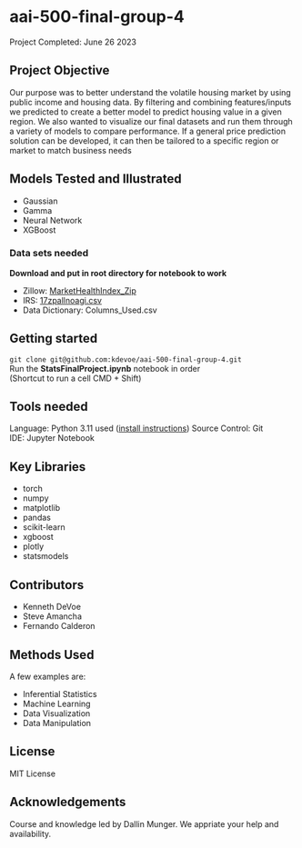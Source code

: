 # aai-500-final-group-4
Project Completed: June 26 2023

## Project Objective 
Our purpose was to better understand the volatile housing market by using public income and housing data. By filtering and combining features/inputs we predicted to create a better model to predict housing value in a given region. We also wanted to visualize our final datasets and run them through a variety of models to compare performance. If a general price prediction solution can be developed, it can then be tailored to a specific region or market to match business needs

## Models Tested and Illustrated
* Gaussian 
* Gamma 			
* Neural Network 	
* XGBoost 

### Data sets needed
**Download and put in root directory for notebook to work**
* Zillow: [MarketHealthIndex_Zip](https://data.world/zillow-data/market-health-index/workspace/file?filename=MarketHealthIndex_Zip.csv)
* IRS: [17zpallnoagi.csv](https://www.irs.gov/pub/irs-soi/17zpallnoagi.csv)  
* Data Dictionary: Columns_Used.csv

## Getting started 
`git clone git@github.com:kdevoe/aai-500-final-group-4.git`   
Run the **StatsFinalProject.ipynb** notebook in order  
(Shortcut to run a cell CMD + Shift)  

## Tools needed 
Language: Python 3.11 used ([install instructions](https://www.python.org/downloads/))
Source Control: Git  
IDE: Jupyter Notebook

## Key Libraries 
* torch
* numpy
* matplotlib
* pandas
* scikit-learn
* xgboost
* plotly
* statsmodels

## Contributors
* Kenneth DeVoe
* Steve Amancha
* Fernando Calderon

## Methods Used
A few examples are:
* Inferential Statistics
* Machine Learning
* Data Visualization
* Data Manipulation

## License
MIT License 

## Acknowledgements 
Course and knowledge led by Dallin Munger. We appriate your help and availability. 